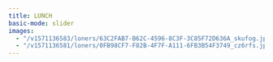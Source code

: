 ```yaml
---
title: LUNCH
basic-mode: slider
images:
  - "/v1571136583/loners/63C2FAB7-B62C-4596-8C3F-3C85F72D636A_skufog.jpg"
  - "/v1571136581/loners/0FB98CF7-F82B-4F7F-A111-6FB3B54F3749_cz6rfs.jpg"
---
```

